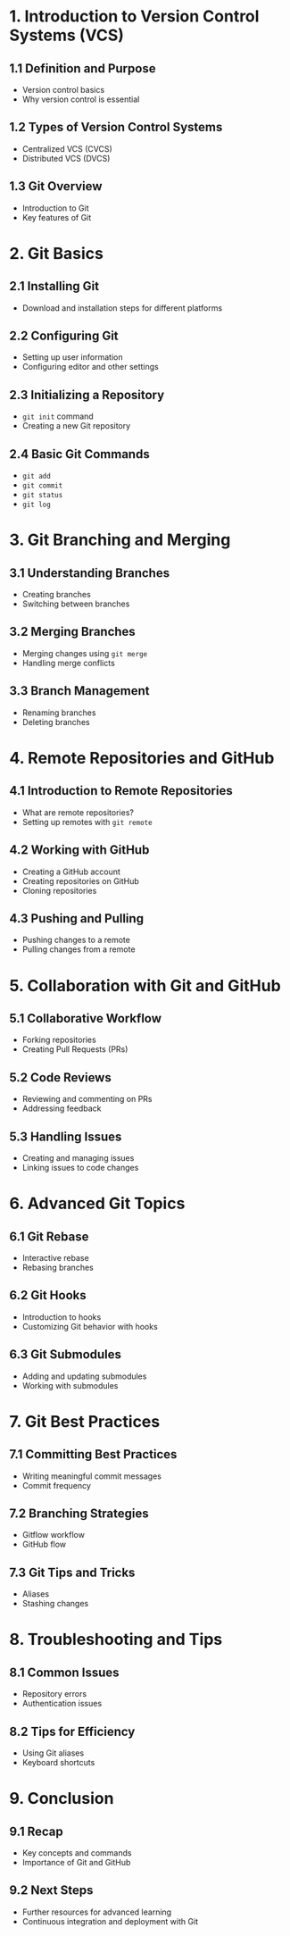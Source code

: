 # 1. Introduction to Version Control Systems (VCS)
## 1.1 Definition and Purpose
- Version control basics
- Why version control is essential

## 1.2 Types of Version Control Systems
- Centralized VCS (CVCS)
- Distributed VCS (DVCS)

## 1.3 Git Overview
- Introduction to Git
- Key features of Git

# 2. Git Basics
## 2.1 Installing Git
- Download and installation steps for different platforms

## 2.2 Configuring Git
- Setting up user information
- Configuring editor and other settings

## 2.3 Initializing a Repository
- `git init` command
- Creating a new Git repository

## 2.4 Basic Git Commands
- `git add`
- `git commit`
- `git status`
- `git log`

# 3. Git Branching and Merging
## 3.1 Understanding Branches
- Creating branches
- Switching between branches

## 3.2 Merging Branches
- Merging changes using `git merge`
- Handling merge conflicts

## 3.3 Branch Management
- Renaming branches
- Deleting branches

# 4. Remote Repositories and GitHub
## 4.1 Introduction to Remote Repositories
- What are remote repositories?
- Setting up remotes with `git remote`

## 4.2 Working with GitHub
- Creating a GitHub account
- Creating repositories on GitHub
- Cloning repositories

## 4.3 Pushing and Pulling
- Pushing changes to a remote
- Pulling changes from a remote

# 5. Collaboration with Git and GitHub
## 5.1 Collaborative Workflow
- Forking repositories
- Creating Pull Requests (PRs)

## 5.2 Code Reviews
- Reviewing and commenting on PRs
- Addressing feedback

## 5.3 Handling Issues
- Creating and managing issues
- Linking issues to code changes

# 6. Advanced Git Topics
## 6.1 Git Rebase
- Interactive rebase
- Rebasing branches

## 6.2 Git Hooks
- Introduction to hooks
- Customizing Git behavior with hooks

## 6.3 Git Submodules
- Adding and updating submodules
- Working with submodules

# 7. Git Best Practices
## 7.1 Committing Best Practices
- Writing meaningful commit messages
- Commit frequency

## 7.2 Branching Strategies
- Gitflow workflow
- GitHub flow

## 7.3 Git Tips and Tricks
- Aliases
- Stashing changes

# 8. Troubleshooting and Tips
## 8.1 Common Issues
- Repository errors
- Authentication issues

## 8.2 Tips for Efficiency
- Using Git aliases
- Keyboard shortcuts

# 9. Conclusion
## 9.1 Recap
- Key concepts and commands
- Importance of Git and GitHub

## 9.2 Next Steps
- Further resources for advanced learning
- Continuous integration and deployment with Git
